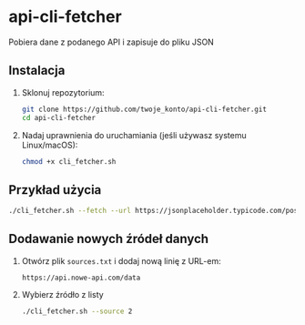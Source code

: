 # api-cli-fetcher

Pobiera dane z podanego API i zapisuje do pliku JSON

## Instalacja

1. Sklonuj repozytorium:
   ```bash
   git clone https://github.com/twoje_konto/api-cli-fetcher.git
   cd api-cli-fetcher
   ```

2. Nadaj uprawnienia do uruchamiania (jeśli używasz systemu Linux/macOS):
   ```bash
   chmod +x cli_fetcher.sh
   ```

## Przykład użycia

```bash
./cli_fetcher.sh --fetch --url https://jsonplaceholder.typicode.com/posts
```

## Dodawanie nowych źródeł danych

1. Otwórz plik `sources.txt` i dodaj nową linię z URL-em:
   ```
   https://api.nowe-api.com/data
   ```

2. Wybierz źródło z listy 
   ```bash
   ./cli_fetcher.sh --source 2
   ```
